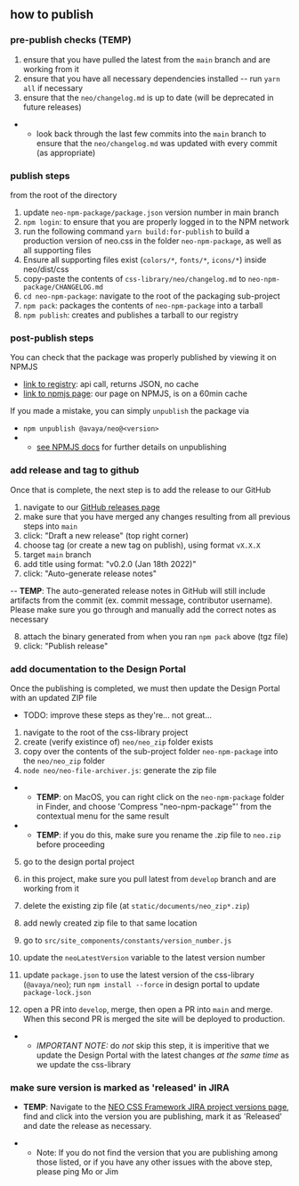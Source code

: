 ## how to publish

### pre-publish checks (TEMP)

1. ensure that you have pulled the latest from the `main` branch and are working from it
2. ensure that you have all necessary dependencies installed -- run `yarn all` if necessary
3. ensure that the `neo/changelog.md` is up to date (will be deprecated in future releases)

- - look back through the last few commits into the `main` branch to ensure that the `neo/changelog.md` was updated with every commit (as appropriate)

### publish steps

from the root of the directory

1. update `neo-npm-package/package.json` version number in main branch
2. `npm login`: to ensure that you are properly logged in to the NPM network
3. run the following command `yarn build:for-publish` to build a production version of neo.css in the folder `neo-npm-package`, as well as all supporting files
4. Ensure all supporting files exist (`colors/*`, `fonts/*`, `icons/*`) inside neo/dist/css
5. copy-paste the contents of `css-library/neo/changelog.md` to `neo-npm-package/CHANGELOG.md`
6. `cd neo-npm-package`: navigate to the root of the packaging sub-project
7. `npm pack`: packages the contents of `neo-npm-package` into a tarball
8. `npm publish`: creates and publishes a tarball to our registry

### post-publish steps

You can check that the package was properly published by viewing it on NPMJS

- [link to registry](https://registry.npmjs.org/@avaya%2fneo): api call, returns JSON, no cache
- [link to npmjs page](https://www.npmjs.com/package/@avaya/neo): our page on NPMJS, is on a 60min cache

If you made a mistake, you can simply `unpublish` the package via

- `npm unpublish @avaya/neo@<version>`
- - [see NPMJS docs](https://docs.npmjs.com/cli/v8/commands/npm-unpublish) for further details on unpublishing

### add release and tag to github

Once that is complete, the next step is to add the release to our GitHub

1. navigate to our [GitHub releases page](https://github.com/avaya-dux/neo-css-library/releases)
2. make sure that you have merged any changes resulting from all previous steps into `main`
3. click: "Draft a new release" (top right corner)
4. choose tag (or create a new tag on publish), using format `vX.X.X`
5. target `main` branch
6. add title using format: "v0.2.0 (Jan 18th 2022)"
7. click: "Auto-generate release notes"

-- **TEMP**: The auto-generated release notes in GitHub will still include artifacts from the commit (ex. commit message, contributor username). Please make sure you go through and manually add the correct notes as necessary

8. attach the binary generated from when you ran `npm pack` above (tgz file)
9. click: "Publish release"

### add documentation to the Design Portal

Once the publishing is completed, we must then update the Design Portal with an updated ZIP file

- TODO: improve these steps as they're... not great...

1. navigate to the root of the css-library project
2. create (verify existince of) `neo/neo_zip` folder exists
3. copy over the contents of the sub-project folder `neo-npm-package` into the `neo/neo_zip` folder
4. `node neo/neo-file-archiver.js`: generate the zip file

- - **TEMP**: on MacOS, you can right click on the `neo-npm-package` folder in Finder, and choose 'Compress "neo-npm-package"' from the contextual menu for the same result
- - **TEMP**: if you do this, make sure you rename the .zip file to `neo.zip` before proceeding

5. go to the design portal project
6. in this project, make sure you pull latest from `develop` branch and are working from it
7. delete the existing zip file (at `static/documents/neo_zip*.zip`)
8. add newly created zip file to that same location

9. go to `src/site_components/constants/version_number.js`
10. update the `neoLatestVersion` variable to the latest version number

11. update `package.json` to use the latest version of the css-library (`@avaya/neo`); run `npm install --force` in design portal to update `package-lock.json`
12. open a PR into `develop`, merge, then open a PR into `main` and merge. When this second PR is merged the site will be deployed to production.

- - _IMPORTANT NOTE:_ do _not_ skip this step, it is imperitive that we update the Design Portal with the latest changes _at the same time_ as we update the css-library

### make sure version is marked as 'released' in JIRA

- **TEMP**: Navigate to the [NEO CSS Framework JIRA project versions page](https://jira.forge.avaya.com/projects/NEO/versions/), find and click into the version you are publishing, mark it as 'Released' and date the release as necessary.

- - Note: If you do not find the version that you are publishing among those listed, or if you have any other issues with the above step, please ping Mo or Jim
